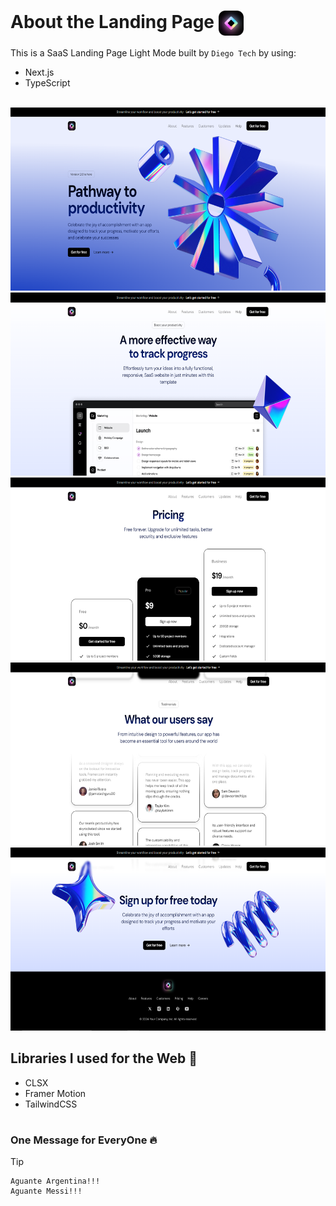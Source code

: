 # About the Landing Page <img src="./src/assets/logosaas.png" width="40px" height="40px" align="center" alt="SaaS Landing Page Logo | Diego Tech" />

This is a SaaS Landing Page Light Mode built by `Diego Tech` by using:

- Next.js
- TypeScript

<br />

<img src="./public/readme1.png" width="600px" height="293px" alt="SaaS Landing Page | Diego Tech | Image 1" />
<img src="./public/readme2.png" width="600px" height="293px" alt="SaaS Landing Page | Diego Tech | Image 2" />
<img src="./public/readme3.png" width="600px" height="293px" alt="SaaS Landing Page | Diego Tech | Image 3" />
<img src="./public/readme4.png" width="600px" height="293px" alt="SaaS Landing Page | Diego Tech | Image 4" />
<img src="./public/readme5.png" width="600px" height="293px" alt="SaaS Landing Page | Diego Tech | Image 5" />

<br />

## Libraries I used for the Web 🚀

- CLSX
- Framer Motion
- TailwindCSS

#

### One Message for EveryOne 🔥

> [!TIP]
> ```shell
> Aguante Argentina!!!
> Aguante Messi!!!
> ```